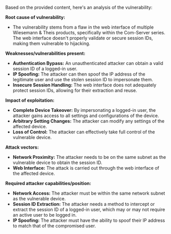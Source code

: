Based on the provided content, here's an analysis of the vulnerability:

**Root cause of vulnerability:**

*   The vulnerability stems from a flaw in the web interface of multiple Wiesemann & Theis products, specifically within the Com-Server series. The web interface doesn't properly validate or secure session IDs, making them vulnerable to hijacking.

**Weaknesses/vulnerabilities present:**

*   **Authentication Bypass:** An unauthenticated attacker can obtain a valid session ID of a logged-in user.
*   **IP Spoofing:** The attacker can then spoof the IP address of the legitimate user and use the stolen session ID to impersonate them.
*   **Insecure Session Handling:** The web interface does not adequately protect session IDs, allowing for their extraction and reuse.

**Impact of exploitation:**

*   **Complete Device Takeover:** By impersonating a logged-in user, the attacker gains access to all settings and configurations of the device.
*   **Arbitrary Setting Changes:** The attacker can modify any settings of the affected device.
*   **Loss of Control:** The attacker can effectively take full control of the vulnerable device.

**Attack vectors:**

*   **Network Proximity:** The attacker needs to be on the same subnet as the vulnerable device to obtain the session ID.
*   **Web Interface:** The attack is carried out through the web interface of the affected device.

**Required attacker capabilities/position:**

*   **Network Access:** The attacker must be within the same network subnet as the vulnerable device.
*   **Session ID Extraction:** The attacker needs a method to intercept or extract the session ID of a logged-in user, which may or may not require an active user to be logged in.
*   **IP Spoofing:** The attacker must have the ability to spoof their IP address to match that of the compromised user.
